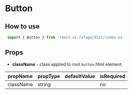 # Button

## How to use

```jsx
 import { Button } from 'react-ui-rafaga/dist/index.es'

```

## Props

- **className** - class applied to root `button` html element.

| propName  | propType | defaultValue | isRequired |
| --------- | -------- | ------------ | ---------- |
| className | string   |              | no         |
